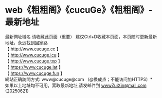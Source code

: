 # web《粗粗阁》《cucuGe》《粗粗阁》-最新地址
最新网址域名
请收藏此页面（重要） 建议Ctrl+D收藏本页面，本页随时更新最新地址，永远找到回家路
<br>
【 http://www.cucuge.cc 】
<br>
【 http://www.cucuge.icu 】
<br>
【 http://www.cucuge.top 】
<br>
【 https://www.cucuge.lat 】
<br>
【 https://www.cucuge.fun 】
<br>
網站正确訪問方式: www@cucuge@com （@换成点；不能访问加HTTPS）*
<br>
如果以上地址均不可用，索取最新地址,请发邮件到 wwwZuiXin@mail.com  
{20250621}
